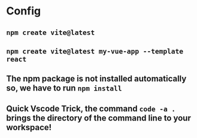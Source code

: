 # Config
## `npm create vite@latest`
## `npm create vite@latest my-vue-app --template react`
## The npm package is not installed automatically so, we have to run `npm install`

## Quick Vscode Trick, the command `code -a .` brings the directory of the command line to your workspace!
